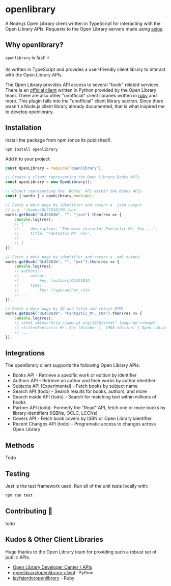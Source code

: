 # openlibrary
A Node.js Open Library client written in TypeScript for interacting with the Open Library APIs. Requests to the Open Library servers made using [axios](https://www.npmjs.com/package/axios).

## Why openlibrary?
`openlibrary` is fast! ⚡

Its written in TypeScript and provides a user-friendly client library to interact with the Open Library APIs. 

The Open Library provides API access to several "book" related services. There is an [official client](https://github.com/internetarchive/openlibrary-client) written in Python provided by the Open Library team. There are also other "unofficial" client libraries written in [ruby](https://github.com/jayfajardo/openlibrary) and more. This plugin falls into the "unofficial" client library section. Since there wasn't a Node.js client library already documented, that is what inspired me to develop openlibrary.

## Installation
Install the package from npm (once its published!).

```shell
npm install openlibrary
```

Add it to your project:

```js
const OpenLibrary = require("openlibrary");

// Create a client representing the Open Library Books APIs
const openLibrary = new OpenLibrary();

// Object representing the 'Works' API within the Books APIs
const { works } = openLibrary.booksApi;

// Fetch a Work page by identifier and return a .json output
// e.g. '/books/OL7353617M.json' 
works.getBook("OL45883W", "", "json").then(res => {
    console.log(res);
    // { 
    //     description: "The main character Fantastic Mr. Fox ...",
    //     title: 'Fantastic Mr. Fox',
    //     ...
    // }
});

// Fetch a Work page by identifier and return a .yml output
works.getBook("OL45883W", "", "yml").then(res => {
    console.log(res);
    // authors:
    // -   author:
    //         key: /authors/OL34184A
    //     type:
    //         key: /type/author_role
    // ...
});

// Fetch a Work page by ID and Title and return HTML
works.getBook("OL45883W", "Fantastic_Mr._FOX").then(res => {
    console.log(res);
    // <html xmlns="http://www.w3.org/1999/xhtml" lang="en"><head>
    // <title>Fantastic Mr. Fox (October 1, 1988 edition) | Open Library</title>
    // ...
});
```

## Integrations
The openlibrary client supports the following Open Library APIs:

- Books API - Retrieve a specific work or edition by identifier
- Authors API - Retrieve an author and their works by author identifier
- Subjects API (Experimental) - Fetch books by subject name
- Search API (todo) - Search results for books, authors, and more
- Search inside API (todo) - Search for matching text within millions of books
- Partner API (todo)- Formerly the "Read" API, fetch one or more books by library identifiers (ISBNs, OCLC, LCCNs)
- Covers API - Fetch book covers by ISBN or Open Library identifier
- Recent Changes API (todo) - Programatic access to changes across Open Library

## Methods
Todo

## Testing
Jest is the test framework used. Run all of the unit tests locally with:

```bash
npm run test
```

## Contributing 🌱

todo

## Kudos & Other Client Libraries
Huge thanks to the Open Library team for providing such a robust set of public APIs.

- [Open Library Developer Center / APIs](https://openlibrary.org/developers/api)
- [openlibrary/openlibrary-client](https://github.com/internetarchive/openlibrary-client#other-client-libraries)- Python
- [jayfajardo/openlibrary](https://github.com/jayfajardo/openlibrary) - Ruby